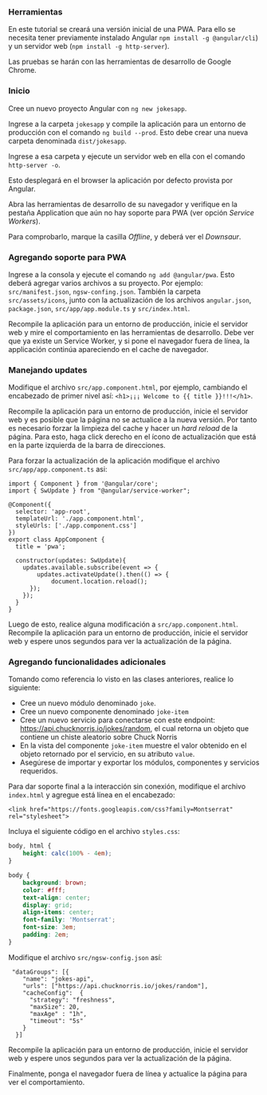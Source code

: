 ### Herramientas

En este tutorial se creará una versión inicial de una PWA. Para ello se necesita tener previamente instalado Angular `npm install -g @angular/cli`) y un servidor web (`npm install -g http-server`).

Las pruebas se harán con las herramientas de desarrollo de Google Chrome. 

### Inicio

Cree un nuevo proyecto Angular con `ng new jokesapp`.

Ingrese a la carpeta `jokesapp` y compile la aplicación para un entorno de producción con el comando `ng build --prod`. Esto debe crear una nueva carpeta denominada `dist/jokesapp`.

Ingrese a esa carpeta y ejecute un servidor web en ella con el comando `http-server -o`.

Esto desplegará en el browser la aplicación por defecto provista por Angular. 

Abra las herramientas de desarrollo de su navegador y verifique en la pestaña Application que aún no hay soporte para PWA (ver opción _Service Workers_).

Para comprobarlo, marque la casilla _Offline_, y deberá ver el _Downsaur_.


### Agregando soporte para PWA

Ingrese a la consola y ejecute el comando `ng add @angular/pwa`. Esto deberá agregar varios archivos a su proyecto. Por ejemplo: `src/manifest.json`, `ngsw-confing.json`. También la carpeta `src/assets/icons`, junto con la actualización de los archivos `angular.json`, `package.json`, `src/app/app.module.ts` y `src/index.html`.

Recompile la aplicación para un entorno de producción, inicie el servidor web y mire el comportamiento en las herramientas de desarrollo. Debe ver que ya existe un Service Worker, y si pone el navegador fuera de línea, la applicación continúa apareciendo en el cache de navegador.

### Manejando updates

Modifique el archivo `src/app.component.html`, por ejemplo, cambiando el encabezado de primer nivel así:  `<h1>¡¡¡ Welcome to {{ title }}!!!</h1>`.

Recompile la aplicación para un entorno de producción, inicie el servidor web y es posible que la página no se actualice a la nueva versión. Por tanto es necesario forzar la limpieza del cache y hacer un _hard reload_ de la página. Para esto, haga click derecho en el ícono de actualización que está en la parte izquierda de la barra de direcciones. 

Para forzar la actualización de la aplicación modifique el archivo `src/app/app.component.ts` asi:

```
import { Component } from '@angular/core';
import { SwUpdate } from "@angular/service-worker";

@Component({
  selector: 'app-root',
  templateUrl: './app.component.html',
  styleUrls: ['./app.component.css']
})
export class AppComponent {
  title = 'pwa';

  constructor(updates: SwUpdate){
  	updates.available.subscribe(event => {
  		updates.activateUpdate().then(() => {
  			document.location.reload();
      });
  	});
  }
}
```

Luego de esto, realice alguna modificación a `src/app.component.html`. Recompile la aplicación para un entorno de producción, inicie el servidor web y espere unos segundos para ver la actualización de la página. 


### Agregando funcionalidades adicionales

Tomando como referencia lo visto en las clases anteriores, realice lo siguiente:

* Cree un nuevo módulo denominado `joke`.
* Cree un nuevo componente denominado `joke-item`
* Cree un nuevo servicio para conectarse con este endpoint: https://api.chucknorris.io/jokes/random, el cual retorna un objeto que contiene un chiste aleatorio sobre Chuck Norris
* En la vista del componente `joke-item` muestre el valor obtenido en el objeto retornado por el servicio, en su atributo `value`.
* Asegúrese de importar y exportar los módulos, componentes y servicios requeridos.


Para dar soporte final a la interacción sin conexión, modifique el archivo `index.html` y agregue está línea en el encabezado:

```
<link href="https://fonts.googleapis.com/css?family=Montserrat" rel="stylesheet">
```

Incluya el siguiente código en el archivo `styles.css`:

```css
body, html {
	height: calc(100% - 4em);
}

body {
	background: brown;
	color: #fff;
	text-align: center;
	display: grid;
	align-items: center;
	font-family: 'Montserrat';
	font-size: 3em;
	padding: 2em;
}
```

Modifique el archivo `src/ngsw-config.json` así:


```
 "dataGroups": [{
    "name": "jokes-api",
    "urls": ["https://api.chucknorris.io/jokes/random"],
    "cacheConfig":  {
      "strategy": "freshness",
      "maxSize": 20,
      "maxAge" : "1h",
      "timeout": "5s"
    }
  }]
```

Recompile la aplicación para un entorno de producción, inicie el servidor web y espere unos segundos para ver la actualización de la página. 

Finalmente, ponga el navegador fuera de línea y actualice la página para ver el comportamiento.






